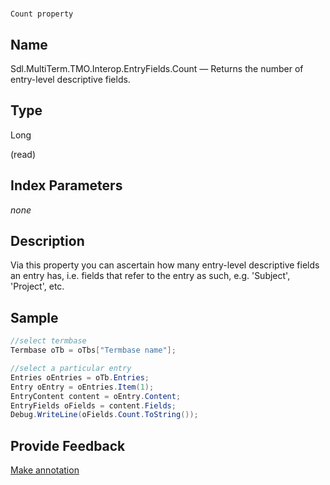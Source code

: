 

# 
    Count property



## Name

Sdl.MultiTerm.TMO.Interop.EntryFields.Count —          Returns the number of entry-level descriptive fields.



## Type

Long

(read)



## Index Parameters
*none*


## Description



Via this property you can ascertain how many entry-level descriptive fields an entry has, i.e. fields that refer to the entry as such, e.g. 'Subject', 'Project', etc.



## Sample


```cs
//select termbase
Termbase oTb = oTbs["Termbase name"];

//select a particular entry
Entries oEntries = oTb.Entries;
Entry oEntry = oEntries.Item(1);
EntryContent content = oEntry.Content;
EntryFields oFields = content.Fields;
Debug.WriteLine(oFields.Count.ToString());
```



## Provide Feedback

[Make annotation](mailto:sdk-feedback@sdl.com&amp;subject=Reference%20for%20Sdl.MultiTerm.TMO.Interop.EntryFields.Count)

